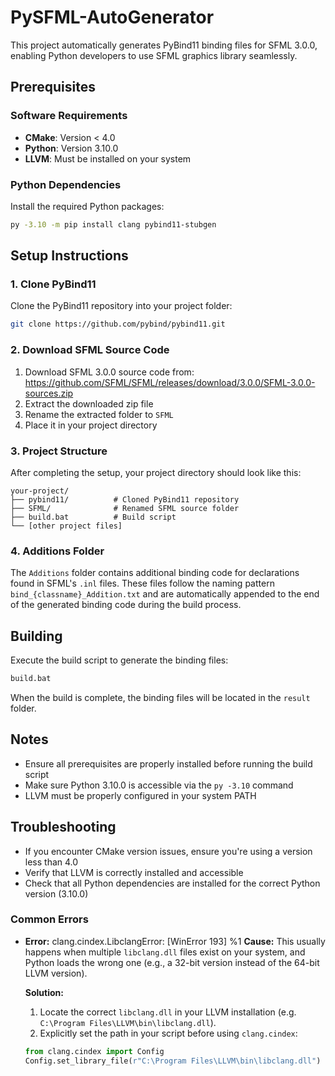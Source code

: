 # PySFML-AutoGenerator

This project automatically generates PyBind11 binding files for SFML 3.0.0, enabling Python developers to use SFML graphics library seamlessly.

## Prerequisites

### Software Requirements
- **CMake**: Version < 4.0
- **Python**: Version 3.10.0
- **LLVM**: Must be installed on your system

### Python Dependencies
Install the required Python packages:
```bash
py -3.10 -m pip install clang pybind11-stubgen
```

## Setup Instructions

### 1. Clone PyBind11
Clone the PyBind11 repository into your project folder:
```bash
git clone https://github.com/pybind/pybind11.git
```

### 2. Download SFML Source Code
1. Download SFML 3.0.0 source code from: https://github.com/SFML/SFML/releases/download/3.0.0/SFML-3.0.0-sources.zip
2. Extract the downloaded zip file
3. Rename the extracted folder to `SFML`
4. Place it in your project directory

### 3. Project Structure
After completing the setup, your project directory should look like this:
```
your-project/
├── pybind11/          # Cloned PyBind11 repository
├── SFML/              # Renamed SFML source folder
├── build.bat          # Build script
└── [other project files]
```


### 4. Additions Folder
The `Additions` folder contains additional binding code for declarations found in SFML's `.inl` files. These files follow the naming pattern `bind_{classname}_Addition.txt` and are automatically appended to the end of the generated binding code during the build process.

## Building

Execute the build script to generate the binding files:
```bash
build.bat
```
When the build is complete, the binding files will be located in the `result` folder.

## Notes
- Ensure all prerequisites are properly installed before running the build script
- Make sure Python 3.10.0 is accessible via the `py -3.10` command
- LLVM must be properly configured in your system PATH

## Troubleshooting
- If you encounter CMake version issues, ensure you're using a version less than 4.0
- Verify that LLVM is correctly installed and accessible
- Check that all Python dependencies are installed for the correct Python version (3.10.0)

### Common Errors
- **Error:** clang.cindex.LibclangError: [WinError 193] %1
    **Cause:**
    This usually happens when multiple `libclang.dll` files exist on your system, and Python loads the wrong one (e.g., a 32-bit version instead of the 64-bit LLVM version).

    **Solution:**
    1. Locate the correct `libclang.dll` in your LLVM installation (e.g.
    `C:\Program Files\LLVM\bin\libclang.dll`).
    2. Explicitly set the path in your script before using `clang.cindex`:
    ```python
    from clang.cindex import Config
    Config.set_library_file(r"C:\Program Files\LLVM\bin\libclang.dll")
    ```
